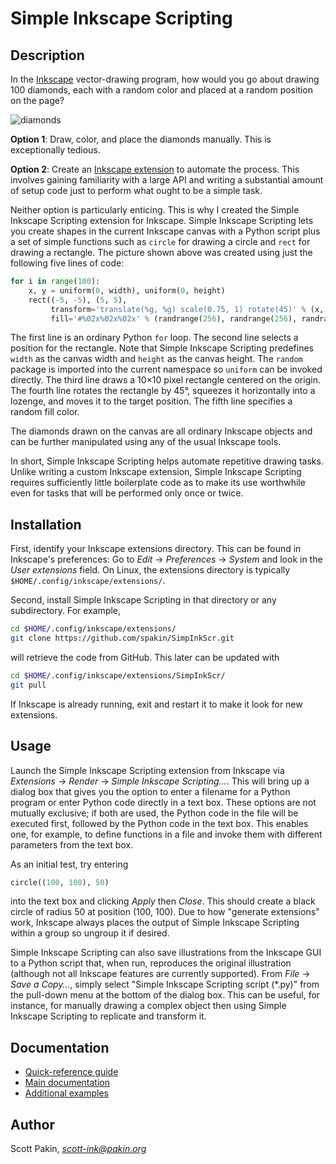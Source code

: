 Simple Inkscape Scripting
=========================

Description
-----------

In the [Inkscape](https://inkscape.org/) vector-drawing program, how would you go about drawing 100 diamonds, each with a random color and placed at a random position on the page?

![diamonds](https://user-images.githubusercontent.com/650041/134632937-bd3c2d21-04d0-47b9-a61b-170de129022c.png)

**Option 1**: Draw, color, and place the diamonds manually.  This is exceptionally tedious.

**Option 2**: Create an [Inkscape extension](https://inkscape-extensions-guide.readthedocs.io/) to automate the process.  This involves gaining familiarity with a large API and writing a substantial amount of setup code just to perform what ought to be a simple task.

Neither option is particularly enticing.  This is why I created the Simple Inkscape Scripting extension for Inkscape.  Simple Inkscape Scripting lets you create shapes in the current Inkscape canvas with a Python script plus a set of simple functions such as `circle` for drawing a circle and `rect` for drawing a rectangle.  The picture shown above was created using just the following five lines of code:
```Python
for i in range(100):
    x, y = uniform(0, width), uniform(0, height)
    rect((-5, -5), (5, 5),
         transform='translate(%g, %g) scale(0.75, 1) rotate(45)' % (x, y),
         fill='#%02x%02x%02x' % (randrange(256), randrange(256), randrange(256)))
```

The first line is an ordinary Python `for` loop.  The second line selects a position for the rectangle.  Note that Simple Inkscape Scripting predefines `width` as the canvas width and `height` as the canvas height.  The `random` package is imported into the current namespace so `uniform` can be invoked directly.  The third line draws a 10×10 pixel rectangle centered on the origin.  The fourth line rotates the rectangle by 45°, squeezes it horizontally into a lozenge, and moves it to the target position.  The fifth line specifies a random fill color.

The diamonds drawn on the canvas are all ordinary Inkscape objects and can be further manipulated using any of the usual Inkscape tools.

In short, Simple Inkscape Scripting helps automate repetitive drawing tasks.  Unlike writing a custom Inkscape extension, Simple Inkscape Scripting requires sufficiently little boilerplate code as to make its use worthwhile even for tasks that will be performed only once or twice.

Installation
------------

First, identify your Inkscape extensions directory.  This can be found in  Inkscape's preferences: Go to *Edit* → *Preferences* → *System* and look in the *User extensions* field.  On Linux, the extensions directory is typically `$HOME/.config/inkscape/extensions/`.

Second, install Simple Inkscape Scripting in that directory or any subdirectory.  For example,
```bash
cd $HOME/.config/inkscape/extensions/
git clone https://github.com/spakin/SimpInkScr.git
```
will retrieve the code from GitHub.  This later can be updated with
```bash
cd $HOME/.config/inkscape/extensions/SimpInkScr/
git pull
```

If Inkscape is already running, exit and restart it to make it look for new extensions.

Usage
-----

Launch the Simple Inkscape Scripting extension from Inkscape via *Extensions* → *Render* → *Simple Inkscape Scripting…*.  This will bring up a dialog box that gives you the option to enter a filename for a Python program or enter Python code directly in a text box.  These options are not mutually exclusive; if both are used, the Python code in the file will be executed first, followed by the Python code in the text box.  This enables one, for example, to define functions in a file and invoke them with different parameters from the text box.

As an initial test, try entering
```Python
circle((100, 100), 50)
```
into the text box and clicking *Apply* then *Close*.  This should create a black circle of radius 50 at position (100, 100).  Due to how "generate extensions" work, Inkscape always places the output of Simple Inkscape Scripting within a group so ungroup it if desired.

Simple Inkscape Scripting can also save illustrations from the Inkscape GUI to a Python script that, when run, reproduces the original illustration (although not all Inkscape features are currently supported).  From *File* → *Save a Copy…*, simply select "Simple Inkscape Scripting script (*.py)" from the pull-down menu at the bottom of the dialog box.  This can be useful, for instance, for manually drawing a complex object then using Simple Inkscape Scripting to replicate and transform it.

Documentation
-------------

* [Quick-reference guide](https://github.com/spakin/SimpInkScr/wiki/Quick-reference)
* [Main documentation](https://github.com/spakin/SimpInkScr/wiki)
* [Additional examples](examples/)

Author
------

Scott Pakin, *scott-ink@pakin.org*
